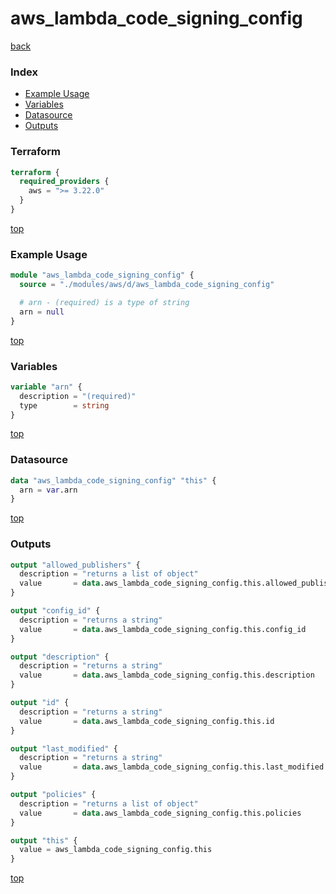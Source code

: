 # aws_lambda_code_signing_config

[back](../aws.md)

### Index

- [Example Usage](#example-usage)
- [Variables](#variables)
- [Datasource](#datasource)
- [Outputs](#outputs)

### Terraform

```terraform
terraform {
  required_providers {
    aws = ">= 3.22.0"
  }
}
```

[top](#index)

### Example Usage

```terraform
module "aws_lambda_code_signing_config" {
  source = "./modules/aws/d/aws_lambda_code_signing_config"

  # arn - (required) is a type of string
  arn = null
}
```

[top](#index)

### Variables

```terraform
variable "arn" {
  description = "(required)"
  type        = string
}
```

[top](#index)

### Datasource

```terraform
data "aws_lambda_code_signing_config" "this" {
  arn = var.arn
}
```

[top](#index)

### Outputs

```terraform
output "allowed_publishers" {
  description = "returns a list of object"
  value       = data.aws_lambda_code_signing_config.this.allowed_publishers
}

output "config_id" {
  description = "returns a string"
  value       = data.aws_lambda_code_signing_config.this.config_id
}

output "description" {
  description = "returns a string"
  value       = data.aws_lambda_code_signing_config.this.description
}

output "id" {
  description = "returns a string"
  value       = data.aws_lambda_code_signing_config.this.id
}

output "last_modified" {
  description = "returns a string"
  value       = data.aws_lambda_code_signing_config.this.last_modified
}

output "policies" {
  description = "returns a list of object"
  value       = data.aws_lambda_code_signing_config.this.policies
}

output "this" {
  value = aws_lambda_code_signing_config.this
}
```

[top](#index)
